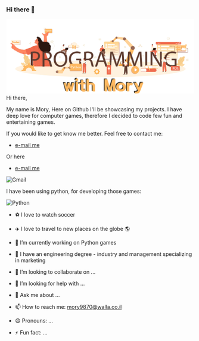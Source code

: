 
### Hi there 👋

<img src="images\final_with_words.jpg" width="1000"/>
Hi there,

My name is Mory,
Here on Github I'll be showcasing my projects.
I have deep love for computer games, therefore I decided to code few fun and entertaining games.

If you would like to get know me better.
Feel free to contact me: 

* [e-mail me](mailto:mory9870@walla.co.il)

Or here

* [e-mail me](mailto:mory9870@gmail.com) 

![Gmail](https://img.shields.io/badge/Gmail-D14836?style=for-the-badge&logo=gmail&logoColor=white)

I have been using python, for developing those games:

![Python](https://img.shields.io/badge/python-3670A0?style=for-the-badge&logo=python&logoColor=ffdd54)

- ⚽ I love to watch soccer
- ✈️ I love to travel to new places on the globe 🌎

- 🔭 I’m currently working on Python games
- 🌱 I have an engineering degree - industry and management specializing in marketing
- 👯 I’m looking to collaborate on ...
- 🤔 I’m looking for help with ...
- 💬 Ask me about ...
- 📫 How to reach me: mory9870@walla.co.il
- 😄 Pronouns: ...
- ⚡ Fun fact: ...

